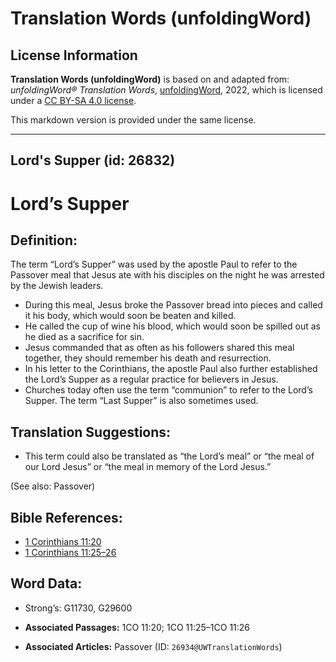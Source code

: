 # Translation Words (unfoldingWord)

## License Information

**Translation Words (unfoldingWord)** is based on and adapted from: _unfoldingWord® Translation Words_, [unfoldingWord](https://unfoldingword.org/utw), 2022, which is licensed under a [CC BY-SA 4.0 license](https://creativecommons.org/licenses/by-sa/4.0/legalcode.en).

This markdown version is provided under the same license.



--------------------------------

## Lord's Supper (id: 26832)

Lord’s Supper
=============

Definition:
-----------

The term “Lord’s Supper” was used by the apostle Paul to refer to the Passover meal that Jesus ate with his disciples on the night he was arrested by the Jewish leaders.

* During this meal, Jesus broke the Passover bread into pieces and called it his body, which would soon be beaten and killed.
* He called the cup of wine his blood, which would soon be spilled out as he died as a sacrifice for sin.
* Jesus commanded that as often as his followers shared this meal together, they should remember his death and resurrection.
* In his letter to the Corinthians, the apostle Paul also further established the Lord’s Supper as a regular practice for believers in Jesus.
* Churches today often use the term “communion” to refer to the Lord’s Supper. The term “Last Supper” is also sometimes used.

Translation Suggestions:
------------------------

* This term could also be translated as “the Lord’s meal” or “the meal of our Lord Jesus” or “the meal in memory of the Lord Jesus.”

(See also: Passover)

Bible References:
-----------------

* [1 Corinthians 11:20](https://ref.ly/1Cor11:20)
* [1 Corinthians 11:25–26](https://ref.ly/1Cor11:25-1Cor11:26)

Word Data:
----------

* Strong’s: G11730, G29600

* **Associated Passages:** 1CO 11:20; 1CO 11:25–1CO 11:26
* **Associated Articles:** Passover (ID: `26934@UWTranslationWords`)

